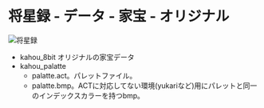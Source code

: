 # 将星録 - データ - 家宝 - オリジナル

![将星録](https://img.shields.io/badge/将星録-with_PK-6479ff.svg)

- kahou_8bit オリジナルの家宝データ
- kahou_palatte
  - palatte.act。パレットファイル。
  - palatte.bmp。ACTに対応してない環境(yukariなど)用にパレットと同一のインデックスカラーを持つbmp。